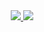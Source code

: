 <!-- ### Hi there 👋 -->

<div align="center">
  <a href="https://github.com/haydn9000"/>
  <img src="https://github-readme-stats.vercel.app/api?username=haydn9000&show_icons=true&include_all_commits=true&theme=tokyonight"/>
  <img src="https://github-readme-stats.vercel.app/api/top-langs/?username=haydn9000&layout=compact&langs_count=7&hide=assembly&hide_progress=true&theme=onedark"/>
</div>

<!--
<div align="center"> 
  <a href="https://www.youtube.com/channel/your_channel" target="_blank"><img src="https://img.shields.io/badge/YouTube-FF0000?style=for-the-badge&logo=youtube&logoColor=white" target="_blank"></a> 
  <a href = "mailto:your_email@email.com"><img src="https://img.shields.io/badge/-Gmail-%23333?style=for-the-badge&logo=gmail&logoColor=white" target="_blank"></a>
  <a href="https://www.linkedin.com/in/user_name" target="_blank"><img src="https://img.shields.io/badge/-LinkedIn-%230077B5?style=for-the-badge&logo=linkedin&logoColor=white" target="_blank"></a>
</div>
-->

<!--
**haydn9000/haydn9000** is a ✨ _special_ ✨ repository because its `README.md` (this file) appears on your GitHub profile.

Here are some ideas to get you started:

- 🔭 I’m currently working on ...
- 🌱 I’m currently learning ...
- 👯 I’m looking to collaborate on ...
- 🤔 I’m looking for help with ...
- 💬 Ask me about ...
- 📫 How to reach me: ...
- 😄 Pronouns: ...
- ⚡ Fun fact: ...
-->
